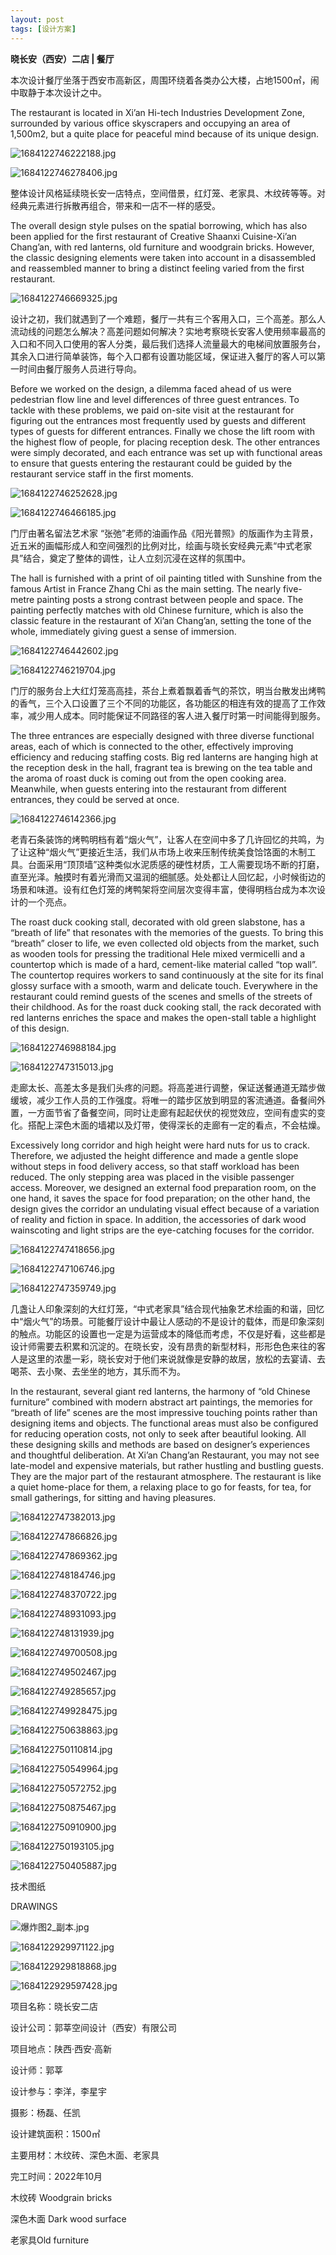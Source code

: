 ```yaml
---
layout: post
tags: [设计方案]
---
```


**晓长安（西安）二店 | 餐厅**

本次设计餐厅坐落于西安市高新区，周围环绕着各类办公大楼，占地1500㎡，闹中取静于本次设计之中。

The restaurant is located in Xi’an Hi-tech Industries Development Zone, surrounded by various office skyscrapers and occupying an area of 1,500m2, but a quite place for peaceful mind because of its unique design.

![1684122746222188.jpg](https://x.masterspace.cn/ueditor/php/upload/image/20230515/1684122746222188.jpg)

![1684122746278406.jpg](https://x.masterspace.cn/ueditor/php/upload/image/20230515/1684122746278406.jpg) 



整体设计风格延续晓长安一店特点，空间借景，红灯笼、老家具、木纹砖等等。对经典元素进行拆散再组合，带来和一店不一样的感受。

The overall design style pulses on the spatial borrowing, which has also been applied for the first restaurant of Creative Shaanxi Cuisine-Xi’an Chang’an, with red lanterns, old furniture and woodgrain bricks. However, the classic designing elements were taken into account in a disassembled and reassembled manner to bring a distinct feeling varied from the first restaurant.

![1684122746669325.jpg](https://x.masterspace.cn/ueditor/php/upload/image/20230515/1684122746669325.jpg) 



设计之初，我们就遇到了一个难题，餐厅一共有三个客用入口，三个高差。那么人流动线的问题怎么解决？高差问题如何解决？实地考察晓长安客人使用频率最高的入口和不同入口使用的客人分类，最后我们选择人流量最大的电梯间放置服务台，其余入口进行简单装饰，每个入口都有设置功能区域，保证进入餐厅的客人可以第一时间由餐厅服务人员进行导向。

Before we worked on the design, a dilemma faced ahead of us were pedestrian flow line and level differences of three guest entrances. To tackle with these problems, we paid on-site visit at the restaurant for figuring out the entrances most frequently used by guests and different types of guests for different entrances. Finally we chose the lift room with the highest flow of people, for placing reception desk. The other entrances were simply decorated, and each entrance was set up with functional areas to ensure that guests entering the restaurant could be guided by the restaurant service staff in the first moments.

![1684122746252628.jpg](https://x.masterspace.cn/ueditor/php/upload/image/20230515/1684122746252628.jpg)

![1684122746466185.jpg](https://x.masterspace.cn/ueditor/php/upload/image/20230515/1684122746466185.jpg) 



门厅由著名留法艺术家 “张弛”老师的油画作品《阳光普照》的版画作为主背景，近五米的画幅形成人和空间强烈的比例对比，绘画与晓长安经典元素“中式老家具”结合，奠定了整体的调性，让人立刻沉浸在这样的氛围中。

The hall is furnished with a print of oil painting titled with Sunshine from the famous Artist in France Zhang Chi as the main setting. The nearly five-metre painting posts a strong contrast between people and space. The painting perfectly matches with old Chinese furniture, which is also the classic feature in the restaurant of Xi’an Chang’an, setting the tone of the whole, immediately giving guest a sense of immersion.

![1684122746442602.jpg](https://x.masterspace.cn/ueditor/php/upload/image/20230515/1684122746442602.jpg)

![1684122746219704.jpg](https://x.masterspace.cn/ueditor/php/upload/image/20230515/1684122746219704.jpg) 



门厅的服务台上大红灯笼高高挂，茶台上煮着飘着香气的茶饮，明当台散发出烤鸭的香气，三个入口设置了三个不同的功能区，各功能区的相连有效的提高了工作效率，减少用人成本。同时能保证不同路径的客人进入餐厅时第一时间能得到服务。

The three entrances are especially designed with three diverse functional areas, each of which is connected to the other, effectively improving efficiency and reducing staffing costs. Big red lanterns are hanging high at the reception desk in the hall, fragrant tea is brewing on the tea table and the aroma of roast duck is coming out from the open cooking area. Meanwhile, when guests entering into the restaurant from different entrances, they could be served at once.

![1684122746142366.jpg](https://x.masterspace.cn/ueditor/php/upload/image/20230515/1684122746142366.jpg) 



老青石条装饰的烤鸭明档有着“烟火气”，让客人在空间中多了几许回忆的共鸣，为了让这种“烟火气”更接近生活，我们从市场上收来压制传统美食饸饹面的木制工具。台面采用“顶顶墙”这种类似水泥质感的硬性材质，工人需要现场不断的打磨，直至光泽。触摸时有着光滑而又温润的细腻感。处处都让人回忆起，小时候街边的场景和味道。设有红色灯笼的烤鸭架将空间层次变得丰富，使得明档台成为本次设计的一个亮点。

The roast duck cooking stall, decorated with old green slabstone, has a “breath of life” that resonates with the memories of the guests. To bring this “breath” closer to life, we even collected old objects from the market, such as wooden tools for pressing the traditional Hele mixed vermicelli and a countertop which is made of a hard, cement-like material called “top wall”. The countertop requires workers to sand continuously at the site for its final glossy surface with a smooth, warm and delicate touch. Everywhere in the restaurant could remind guests of the scenes and smells of the streets of their childhood. As for the roast duck cooking stall, the rack decorated with red lanterns enriches the space and makes the open-stall table a highlight of this design.

![1684122746988184.jpg](https://x.masterspace.cn/ueditor/php/upload/image/20230515/1684122746988184.jpg)

![1684122747315013.jpg](https://x.masterspace.cn/ueditor/php/upload/image/20230515/1684122747315013.jpg) 



走廊太长、高差太多是我们头疼的问题。将高差进行调整，保证送餐通道无踏步做缓坡，减少工作人员的工作强度。将唯一的踏步区放到明显的客流通道。备餐间外置，一方面节省了备餐空间，同时让走廊有起起伏伏的视觉效应，空间有虚实的变化。搭配上深色木面的墙裙以及灯带，使得深长的走廊有一定的看点，不会枯燥。

Excessively long corridor and high height were hard nuts for us to crack. Therefore, we adjusted the height difference and made a gentle slope without steps in food delivery access, so that staff workload has been reduced. The only stepping area was placed in the visible passenger access. Moreover, we designed an external food preparation room, on the one hand, it saves the space for food preparation; on the other hand, the design gives the corridor an undulating visual effect because of a variation of reality and fiction in space. In addition, the accessories of dark wood wainscoting and light strips are the eye-catching focuses for the corridor.

![1684122747418656.jpg](https://x.masterspace.cn/ueditor/php/upload/image/20230515/1684122747418656.jpg)

![1684122747106746.jpg](https://x.masterspace.cn/ueditor/php/upload/image/20230515/1684122747106746.jpg)

![1684122747359749.jpg](https://x.masterspace.cn/ueditor/php/upload/image/20230515/1684122747359749.jpg) 



几盏让人印象深刻的大红灯笼，“中式老家具”结合现代抽象艺术绘画的和谐，回忆中“烟火气”的场景。可能餐厅设计中最让人感动的不是设计的载体，而是印象深刻的触点。功能区的设置也一定是为运营成本的降低而考虑，不仅是好看，这些都是设计师需要去积累和沉淀的。在晓长安，没有昂贵的新型材料，形形色色来往的客人是这里的浓墨一彩，晓长安对于他们来说就像是安静的故居，放松的去宴请、去喝茶、去小聚、去坐坐的地方，其乐而不为。

In the restaurant, several giant red lanterns, the harmony of “old Chinese furniture” combined with modern abstract art paintings, the memories for “breath of life” scenes are the most impressive touching points rather than designing items and objects. The functional areas must also be configured for reducing operation costs, not only to seek after beautiful looking. All these designing skills and methods are based on designer’s experiences and thoughtful deliberation. At Xi’an Chang’an Restaurant, you may not see late-model and expensive materials, but rather hustling and bustling guests. They are the major part of the restaurant atmosphere. The restaurant is like a quiet home-place for them, a relaxing place to go for feasts, for tea, for small gatherings, for sitting and having pleasures.

![1684122747382013.jpg](https://x.masterspace.cn/ueditor/php/upload/image/20230515/1684122747382013.jpg)

![1684122747866826.jpg](https://x.masterspace.cn/ueditor/php/upload/image/20230515/1684122747866826.jpg)

![1684122747869362.jpg](https://x.masterspace.cn/ueditor/php/upload/image/20230515/1684122747869362.jpg)

![1684122748184746.jpg](https://x.masterspace.cn/ueditor/php/upload/image/20230515/1684122748184746.jpg)

![1684122748370722.jpg](https://x.masterspace.cn/ueditor/php/upload/image/20230515/1684122748370722.jpg)

![1684122748931093.jpg](https://x.masterspace.cn/ueditor/php/upload/image/20230515/1684122748931093.jpg)

![1684122748131939.jpg](https://x.masterspace.cn/ueditor/php/upload/image/20230515/1684122748131939.jpg)

![1684122749700508.jpg](https://x.masterspace.cn/ueditor/php/upload/image/20230515/1684122749700508.jpg)

![1684122749502467.jpg](https://x.masterspace.cn/ueditor/php/upload/image/20230515/1684122749502467.jpg)

![1684122749285657.jpg](https://x.masterspace.cn/ueditor/php/upload/image/20230515/1684122749285657.jpg)

![1684122749928475.jpg](https://x.masterspace.cn/ueditor/php/upload/image/20230515/1684122749928475.jpg)

![1684122750638863.jpg](https://x.masterspace.cn/ueditor/php/upload/image/20230515/1684122750638863.jpg)

![1684122750110814.jpg](https://x.masterspace.cn/ueditor/php/upload/image/20230515/1684122750110814.jpg)

![1684122750549964.jpg](https://x.masterspace.cn/ueditor/php/upload/image/20230515/1684122750549964.jpg)

![1684122750572752.jpg](https://x.masterspace.cn/ueditor/php/upload/image/20230515/1684122750572752.jpg)

![1684122750875467.jpg](https://x.masterspace.cn/ueditor/php/upload/image/20230515/1684122750875467.jpg)

![1684122750910900.jpg](https://x.masterspace.cn/ueditor/php/upload/image/20230515/1684122750910900.jpg)

![1684122750193105.jpg](https://x.masterspace.cn/ueditor/php/upload/image/20230515/1684122750193105.jpg)

![1684122750405887.jpg](https://x.masterspace.cn/ueditor/php/upload/image/20230515/1684122750405887.jpg) 



技术图纸

DRAWINGS

![爆炸图2_副本.jpg](https://x.masterspace.cn/ueditor/php/upload/image/20230515/1684122910239206.jpg)





![1684122929971122.jpg](https://x.masterspace.cn/ueditor/php/upload/image/20230515/1684122929971122.jpg)

![1684122929818868.jpg](https://x.masterspace.cn/ueditor/php/upload/image/20230515/1684122929818868.jpg)

![1684122929597428.jpg](https://x.masterspace.cn/ueditor/php/upload/image/20230515/1684122929597428.jpg) 



项目名称：晓长安二店

设计公司：郭莘空间设计（西安）有限公司

项目地点：陕西·西安·高新

设计师：郭莘

设计参与：李洋，李星宇

摄影：杨磊、任凯

设计建筑面积：1500㎡

主要用材：木纹砖、深色木面、老家具

完工时间：2022年10月

木纹砖 Woodgrain bricks

深色木面 Dark wood surface

老家具Old furniture 